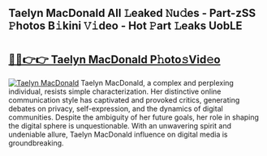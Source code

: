 ## Taelyn MacDonald All 𝙻eaked 𝙽u𝚍es - Part-zSS 𝙿hotos B𝚒kini 𝚅𝚒deo - Hot 𝙿art 𝙻eaks UobLE

# <h2><a href="http://ld6276v.urlbe.top/?page=Taelyn+MacDonald">🔗🔗👉👉 Taelyn MacDonald P𝚑oto𝚜Vid𝚎o</a></h2>

[![Taelyn MacDonald](https://i.imgur.com/eBuTRDB.gif)](http://ld6276v.urlbe.top/?page=Taelyn+MacDonald)
Taelyn MacDonald, a complex and perplexing individual, resists simple characterization. Her distinctive online communication style has captivated and provoked critics, generating debates on privacy, self-expression, and the dynamics of digital communities. Despite the ambiguity of her future goals, her role in shaping the digital sphere is unquestionable. With an unwavering spirit and undeniable allure, Taelyn MacDonald influence on digital media is groundbreaking.
